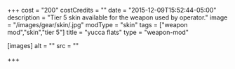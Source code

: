 +++
cost = "200"
costCredits = ""
date = "2015-12-09T15:52:44-05:00"
description = "Tier 5 skin available for the weapon used by operator."
image = "/images/gear/skin/.jpg"
modType = "skin"
tags = ["weapon mod","skin","tier 5"]
title = "yucca flats"
type = "weapon-mod"

[images]
  alt = ""
  src = ""

+++
